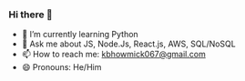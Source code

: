 ### Hi there 👋

<!--
**KalyanBhowmick/KalyanBhowmick** is a ✨ _special_ ✨ repository because its `README.md` (this file) appears on your GitHub profile.

Here are some ideas to get you started:

- 🔭 I’m currently working on 
-->
- 🌱 I’m currently learning Python
- 💬 Ask me about JS, Node.Js, React.js, AWS, SQL/NoSQL 
- 📫 How to reach me: kbhowmick067@gmail.com
- 😄 Pronouns: He/Him

